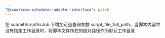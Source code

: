 ```yaml
---
"@scow/scow-scheduler-adapter-interface": patch
---
```


在 submitScriptAsJob 下增加可选查询参数 script_file_full_path，当脚本内容中没有指定工作目录时，将脚本文件所在的绝对路径作为默认工作目录
